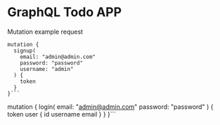 # GraphQL Todo APP

Mutation example request
```
mutation {
  signup(
    email: "admin@admin.com"
    password: "password"
    username: "admin"
  ) {
    token
  }
}```

```
mutation {
  login(
    email: "admin@admin.com"
    password: "password"
  ) {
    token
    user {
      id
      username
      email
    }
  }
}```